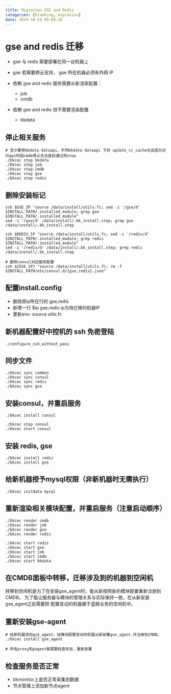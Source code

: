 ```yaml
---
title: Migration GSE and Redis
categories: [blueking, migration]
date: 2019-10-24 09:09:19
---
```

# gse and redis 迁移

- gse 与 redis 需要部署在同一台机器上
- gse 若需要跨云支持， gse 所在机器必须有外网 IP

- 依赖 gse and redis 服务需要从新渲染配置：
  - job
  - cmdb
- 依赖 gse and redis 但不需要渲染配置
  - bkdata

## 停止相关服务

    # 至少要停bkdata dataapi，不然bkdata dataapi 下的 update_cc_cache也会因为访问api时因cmdb停止无法鉴权通过而stop
    ./bkcec stop bkdata
    ./bkcec stop job
    ./bkcec stop cmdb
    ./bkcec stop gse
    ./bkcec stop redis

## 删除安装标记

    ssh $GSE_IP "source /data/install/utils.fc; sed -i '/gse/d' $INSTALL_PATH/.installed_module; grep gse $INSTALL_PATH/.installed_module"
    sed -i '/gse/d' /data/install/.bk_install.step; grep gse /data/install/.bk_install.step

    ssh $REDIS_IP "source /data/install/utils.fc; sed -i '/redis/d' $INSTALL_PATH/.installed_module; grep redis $INSTALL_PATH/.installed_module"
    sed -i '/redis/d' /data/install/.bk_install.step; grep redis /data/install/.bk_install.step

    # 删除consul对应服务配置
    ssh ${GSE_IP} "source /data/install/utils.fc; rm -f $INSTALL_PATH/etc/consul.d/{gse,redis}.json"

## 配置install.config

- 删除原ip所在行的 gse,redis
- 新增一行 $ip gse,redis ip为待迁移的机器IP
- 更新env: source utils.fc

## 新机器配置好中控机的 ssh 免密登陆

    ./configure_ssh_without_pass

## 同步文件

    ./bkcec sync common
    ./bkcec sync consul
    ./bkcec sync redis
    ./bkcec sync gse

## 安装consul，并重启服务

    ./bkcec install consul
    
    ./bkcec stop consul
    ./bkcec start consul

## 安装 redis, gse

    ./bkcec install redis
    ./bkcec install gse

## 给新机器授予mysql权限（非新机器时无需执行）

    ./bkcec initdata mysql

## 重新渲染相关模块配置，并重启服务（注意启动顺序）

    ./bkcec render cmdb
    ./bkcec render job
    ./bkcec render gse
    ./bkcec render redis

    ./bkcec start redis
    ./bkcec start gse
    ./bkcec start job
    ./bkcec start cmdb
    ./bkcec start bkdata

## 在CMDB面板中转移，迁移涉及到的机器到空闲机

转移到空闲机是为了在安装gse_agent时，能从新按照新的模块配置重新注册到CMDB。
为了能让服务器与模块的管理关系与实际保持一致，在从新安装gse_agent之前需要把
配置变动的机器置于蓝鲸业务的空闲机中。

## 重新安装gse-agent

    # 给新机器添加gse_agent，给模块配置变动的机器从新部署gse_agent.并注册到CMDB。
    ./bkcec install gse_agent

    # 所有proxy和pagent都需要检查状态，重新部署

## 检查服务是否正常

- bkmonitor上是否正常采集到数据
- 节点管理上添加新节点agent
